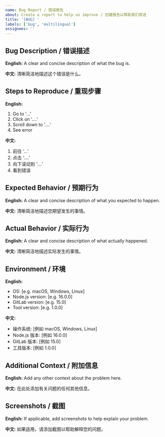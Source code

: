 ```yaml
---
name: Bug Report / 错误报告
about: Create a report to help us improve / 创建报告以帮助我们改进
title: '[BUG] '
labels: ['bug', 'multilingual']
assignees: ''
---
```


## Bug Description / 错误描述

**English:**
A clear and concise description of what the bug is.

**中文:**
清晰简洁地描述这个错误是什么。

## Steps to Reproduce / 重现步骤

**English:**
1. Go to '...'
2. Click on '....'
3. Scroll down to '....'
4. See error

**中文:**
1. 前往 '...'
2. 点击 '....'
3. 向下滚动到 '....'
4. 看到错误

## Expected Behavior / 预期行为

**English:**
A clear and concise description of what you expected to happen.

**中文:**
清晰简洁地描述您期望发生的事情。

## Actual Behavior / 实际行为

**English:**
A clear and concise description of what actually happened.

**中文:**
清晰简洁地描述实际发生的事情。

## Environment / 环境

**English:**
- OS: [e.g. macOS, Windows, Linux]
- Node.js version: [e.g. 16.0.0]
- GitLab version: [e.g. 15.0]
- Tool version: [e.g. 1.0.0]

**中文:**
- 操作系统: [例如 macOS, Windows, Linux]
- Node.js 版本: [例如 16.0.0]
- GitLab 版本: [例如 15.0]
- 工具版本: [例如 1.0.0]

## Additional Context / 附加信息

**English:**
Add any other context about the problem here.

**中文:**
在此处添加有关问题的任何其他信息。

## Screenshots / 截图

**English:**
If applicable, add screenshots to help explain your problem.

**中文:**
如果适用，请添加截图以帮助解释您的问题。 